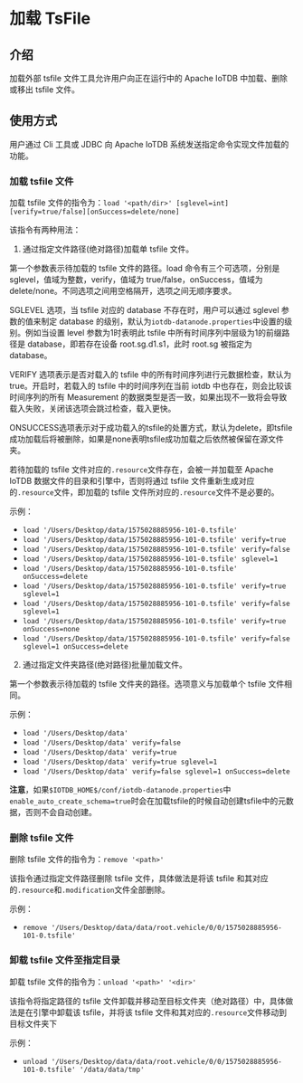 <!--

    Licensed to the Apache Software Foundation (ASF) under one
    or more contributor license agreements.  See the NOTICE file
    distributed with this work for additional information
    regarding copyright ownership.  The ASF licenses this file
    to you under the Apache License, Version 2.0 (the
    "License"); you may not use this file except in compliance
    with the License.  You may obtain a copy of the License at
    
        http://www.apache.org/licenses/LICENSE-2.0
    
    Unless required by applicable law or agreed to in writing,
    software distributed under the License is distributed on an
    "AS IS" BASIS, WITHOUT WARRANTIES OR CONDITIONS OF ANY
    KIND, either express or implied.  See the License for the
    specific language governing permissions and limitations
    under the License.

-->

# 加载 TsFile

## 介绍
加载外部 tsfile 文件工具允许用户向正在运行中的 Apache IoTDB 中加载、删除或移出 tsfile 文件。

## 使用方式
用户通过 Cli 工具或 JDBC 向 Apache IoTDB 系统发送指定命令实现文件加载的功能。

### 加载 tsfile 文件

加载 tsfile 文件的指令为：`load '<path/dir>' [sglevel=int][verify=true/false][onSuccess=delete/none]`

该指令有两种用法：

1. 通过指定文件路径(绝对路径)加载单 tsfile 文件。

第一个参数表示待加载的 tsfile 文件的路径。load 命令有三个可选项，分别是 sglevel，值域为整数，verify，值域为 true/false，onSuccess，值域为delete/none。不同选项之间用空格隔开，选项之间无顺序要求。

SGLEVEL 选项，当 tsfile 对应的 database 不存在时，用户可以通过 sglevel 参数的值来制定 database 的级别，默认为`iotdb-datanode.properties`中设置的级别。例如当设置 level 参数为1时表明此 tsfile 中所有时间序列中层级为1的前缀路径是 database，即若存在设备 root.sg.d1.s1，此时 root.sg 被指定为 database。

VERIFY 选项表示是否对载入的 tsfile 中的所有时间序列进行元数据检查，默认为 true。开启时，若载入的 tsfile 中的时间序列在当前 iotdb 中也存在，则会比较该时间序列的所有 Measurement 的数据类型是否一致，如果出现不一致将会导致载入失败，关闭该选项会跳过检查，载入更快。

ONSUCCESS选项表示对于成功载入的tsfile的处置方式，默认为delete，即tsfile成功加载后将被删除，如果是none表明tsfile成功加载之后依然被保留在源文件夹。

若待加载的 tsfile 文件对应的`.resource`文件存在，会被一并加载至 Apache IoTDB 数据文件的目录和引擎中，否则将通过 tsfile 文件重新生成对应的`.resource`文件，即加载的 tsfile 文件所对应的`.resource`文件不是必要的。

示例：

* `load '/Users/Desktop/data/1575028885956-101-0.tsfile'`
* `load '/Users/Desktop/data/1575028885956-101-0.tsfile' verify=true`
* `load '/Users/Desktop/data/1575028885956-101-0.tsfile' verify=false`
* `load '/Users/Desktop/data/1575028885956-101-0.tsfile' sglevel=1`
* `load '/Users/Desktop/data/1575028885956-101-0.tsfile' onSuccess=delete`
* `load '/Users/Desktop/data/1575028885956-101-0.tsfile' verify=true sglevel=1`
* `load '/Users/Desktop/data/1575028885956-101-0.tsfile' verify=false sglevel=1`
* `load '/Users/Desktop/data/1575028885956-101-0.tsfile' verify=true onSuccess=none`
* `load '/Users/Desktop/data/1575028885956-101-0.tsfile' verify=false sglevel=1 onSuccess=delete`


2. 通过指定文件夹路径(绝对路径)批量加载文件。

第一个参数表示待加载的 tsfile 文件夹的路径。选项意义与加载单个 tsfile 文件相同。

示例：

* `load '/Users/Desktop/data'`
* `load '/Users/Desktop/data' verify=false`
* `load '/Users/Desktop/data' verify=true`
* `load '/Users/Desktop/data' verify=true sglevel=1`
* `load '/Users/Desktop/data' verify=false sglevel=1 onSuccess=delete`

**注意**，如果`$IOTDB_HOME$/conf/iotdb-datanode.properties`中`enable_auto_create_schema=true`时会在加载tsfile的时候自动创建tsfile中的元数据，否则不会自动创建。

### 删除 tsfile 文件

删除 tsfile 文件的指令为：`remove '<path>'`

该指令通过指定文件路径删除 tsfile 文件，具体做法是将该 tsfile 和其对应的`.resource`和`.modification`文件全部删除。

示例：

* `remove '/Users/Desktop/data/data/root.vehicle/0/0/1575028885956-101-0.tsfile'`

### 卸载 tsfile 文件至指定目录

卸载 tsfile 文件的指令为：`unload '<path>' '<dir>'`

该指令将指定路径的 tsfile 文件卸载并移动至目标文件夹（绝对路径）中，具体做法是在引擎中卸载该 tsfile，并将该 tsfile 文件和其对应的`.resource`文件移动到目标文件夹下

示例：

* `unload '/Users/Desktop/data/data/root.vehicle/0/0/1575028885956-101-0.tsfile' '/data/data/tmp'`
